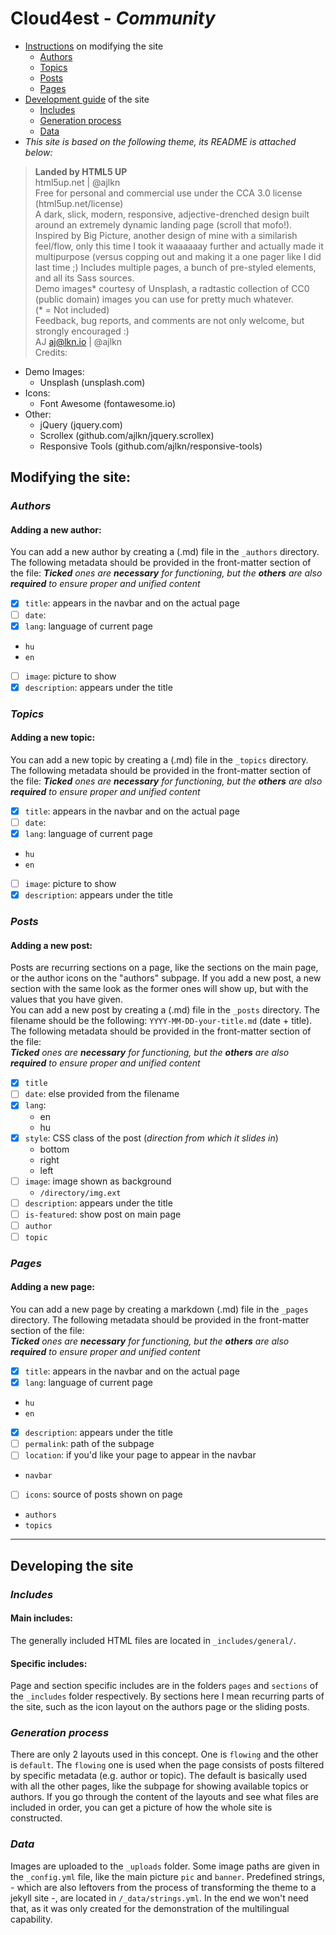 # Cloud4est - _Community_
- [Instructions](#modifying-the-site) on modifying the site
  - [Authors](#authors)
  - [Topics](#topics)
  - [Posts](#posts)
  - [Pages](#pages)
- [Development guide](#developing-the-site) of the site
  - [Includes](#includes)
  - [Generation process](#generation-process)
  - [Data](#data)
- _This site is based on the following theme, its README is attached below:_
> __Landed by HTML5 UP__  
html5up.net | @ajlkn  
Free for personal and commercial use under the CCA 3.0 license (html5up.net/license)  
> A dark, slick, modern, responsive, adjective-drenched design built around an extremely
dynamic landing page (scroll that mofo!). Inspired by Big Picture, another design
of mine with a similarish feel/flow, only this time I took it waaaaaay further and
actually made it multipurpose (versus copping out and making it a one pager like I
did last time ;) Includes multiple pages, a bunch of pre-styled elements, and all
its Sass sources.  
> Demo images* courtesy of Unsplash, a radtastic collection of CC0 (public domain) images
you can use for pretty much whatever.  
> (* = Not included)  
> Feedback, bug reports, and comments are not only welcome, but strongly encouraged :)  
> AJ
aj@lkn.io | @ajlkn  
Credits:  
  - Demo Images:
  	 - Unsplash (unsplash.com)  
  - Icons:
  	 - Font Awesome (fontawesome.io)  
  - Other:  
  	 - jQuery (jquery.com)  
  	 - Scrollex (github.com/ajlkn/jquery.scrollex)  
  	 - Responsive Tools (github.com/ajlkn/responsive-tools)


## __Modifying the site:__

### _Authors_

#### Adding a new author:

You can add a new author by creating a (.md) file in the `_authors` directory. The following metadata should be provided in the front-matter section of the file:
*__Ticked__ ones are __necessary__ for functioning, but the __others__ are also __required__ to ensure proper and unified content*

- [x] `title`: appears in the navbar and on the actual page
- [ ] `date`:
- [x] `lang`: language of current page
- `hu`
- `en`
- [ ] `image`: picture to show
- [x] `description`: appears under the title

### _Topics_

#### Adding a new topic:

You can add a new topic by creating a (.md) file in the `_topics` directory. The following metadata should be provided in the front-matter section of the file:
*__Ticked__ ones are __necessary__ for functioning, but the __others__ are also __required__ to ensure proper and unified content*

- [x] `title`: appears in the navbar and on the actual page
- [ ] `date`:
- [x] `lang`: language of current page
- `hu`
- `en`
- [ ] `image`: picture to show
- [x] `description`: appears under the title

### _Posts_

#### Adding a new post:

Posts are recurring sections on a page, like the sections on the main page, or the author icons on the "authors" subpage. If you add a new post, a new section with the same look as the former ones will show up, but with the values that you have given.  
You can add a new post by creating a (.md) file in the `_posts` directory. The filename should be the following: `YYYY-MM-DD-your-title.md` (date + title). The following metadata should be provided in the front-matter section of the file:  
*__Ticked__ ones are __necessary__ for functioning, but the __others__ are also __required__ to ensure proper and unified content*

- [x] `title`
- [ ] `date`: else provided from the filename
- [x] `lang`:
  - en
  - hu
- [x] `style`: CSS class of the post (_direction from which it slides in_)
  - bottom
  - right
  - left
- [ ] `image`: image shown as background
  - `/directory/img.ext`
- [ ] `description`: appears under the title
- [ ] `is-featured`: show post on main page
- [ ] `author`
- [ ] `topic`

### _Pages_

#### Adding a new page:

You can add a new page by creating a markdown (.md) file in the `_pages` directory. The following metadata should be provided in the front-matter section of the file:  
*__Ticked__ ones are __necessary__ for functioning, but the __others__ are also __required__ to ensure proper and unified content*

- [x] `title`: appears in the navbar and on the actual page
- [x] `lang`: language of current page
- `hu`
- `en`
- [x] `description`: appears under the title
- [ ] `permalink`: path of the subpage
- [ ] `location`: if you'd like your page to appear in the navbar
- `navbar`
- [ ] `icons`: source of posts shown on page
- `authors`
- `topics`

---

## __Developing the site__

### _Includes_

#### Main includes:

The generally included HTML files are located in `_includes/general/`.

#### Specific includes:

Page and section specific includes are in the folders `pages` and `sections` of the `_includes` folder respectively. By sections here I mean recurring parts of the site, such as the icon layout on the authors page or the sliding posts.

### _Generation process_

There are only 2 layouts used in this concept. One is `flowing` and the other is `default`. The `flowing` one is used when the page consists of posts filtered by specific metadata (e.g. author or topic). The default is basically used with all the other pages, like the subpage for showing available topics or authors. If you go through the content of the layouts and see what files are included in order, you can get a picture of how the whole site is constructed.

###  _Data_

Images are uploaded to the `_uploads` folder. Some image paths are given in the `_config.yml` file, like the main picture `pic` and `banner`. Predefined strings, - which are also leftovers from the process of transforming the theme to a jekyll site -, are located in `/_data/strings.yml`. In the end we won't need that, as it was only created for the demonstration of the multilingual capability.  
